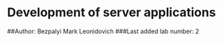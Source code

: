 # Development of server applications
##Author: Bezpalyi Mark Leonidovich
###Last added lab number: 2